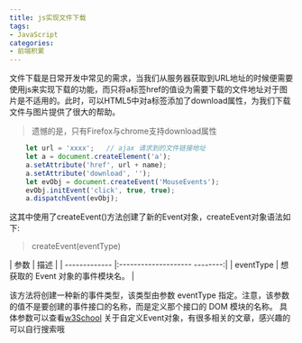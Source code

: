 ```yaml
---
title: js实现文件下载
tags:
- JavaScript
categories:
- 前端积累
---
```


文件下载是日常开发中常见的需求，当我们从服务器获取到URL地址的时候便需要使用js来实现下载的功能，而只将a标签href的值设为需要下载的文件地址对于图片是不适用的。此时，可以HTML5中对a标签添加了download属性，为我们下载文件与图片提供了很大的帮助。
> 遗憾的是，只有Firefox与chrome支持download属性

<!-- more -->

``` javascript
    let url = 'xxxx';   // ajax 请求到的文件链接地址
    let a = document.createElement('a');
    a.setAttribute('href', url + name);
    a.setAttribute('download', '');
    let evObj = document.createEvent('MouseEvents');
    evObj.initEvent('click', true, true);
    a.dispatchEvent(evObj);
```
这其中使用了createEvent()方法创建了新的Event对象，createEvent对象语法如下:
> createEvent(eventType)

| 参数            | 描述                          |
| -------------  |:-------------------- --------:|
| eventType      | 想获取的 Event 对象的事件模块名。 |

该方法将创建一种新的事件类型，该类型由参数 eventType 指定。注意，该参数的值不是要创建的事件接口的名称，而是定义那个接口的 DOM 模块的名称。
具体参数可以查看[w3School](http://www.w3school.com.cn/xmldom/met_document_createevent.asp)
关于自定义Event对象，有很多相关的文章，感兴趣的可以自行搜索哦
